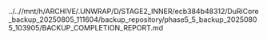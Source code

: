 ../..//mnt/h/ARCHIVE/.UNWRAP/D/STAGE2_INNER/ecb384b48312/DuRiCore_backup_20250805_111604/backup_repository/phase5_5_backup_20250805_103905/BACKUP_COMPLETION_REPORT.md